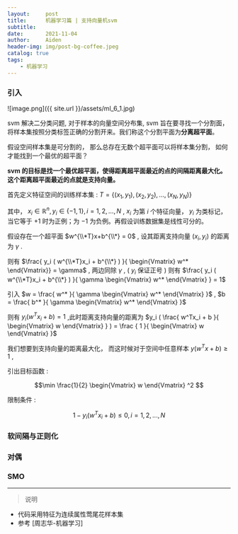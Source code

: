 ```yaml
---
layout:     post
title:      机器学习篇 | 支持向量机svm
subtitle:   
date:       2021-11-04
author:     Aiden
header-img: img/post-bg-coffee.jpeg
catalog: true 
tags:
    - 机器学习
---
```


### 引入 


![image.png]({{ site.url }}/assets/ml_6_1.jpg)


svm 解决二分类问题, 对于样本的向量空间分布集, svm 旨在要寻找一个分割面，将样本集按照分类标签正确的分割开来。我们称这个分割平面为**分离超平面**。

假设空间样本集是可分割的， 那么总存在无数个超平面可以将样本集分割， 如何才能找到一个最优的超平面？ 

**svm 的目标是找一个最优超平面，使得距离超平面最近的点的间隔距离最大化。 这个距离超平面最近的点就是支持向量。**


首先定义特征空间的训练样本集 : $T=\lbrace (x_1, y_1), (x_2, y_2), ..., (x_N, y_N)  \rbrace$

其中， $x_i \in \mathbb{R}^{n}, y_{i} \in \lbrace -1, 1 \rbrace, i = 1, 2, ..., N$ , $x_i$ 为第 $i$ 个特征向量， $y_i$ 为类标记，当它等于 $+1$ 时为正例；为 $-1$ 为负例。再假设训练数据集是线性可分的。


假设存在一个超平面 $w^{\\*T}x+b^{\\*} = 0$ , 设其距离支持向量 $(x_i, y_i)$ 的距离为 $\gamma$ .

则有 $\frac{ y_i ( w^{\\*T}x_i + b^{\\*} ) }{ \begin{Vmatrix} w^* \end{Vmatrix}}  = \gamma$ ,  两边同除 $\gamma$ , ( $y_i$ 保证正号 )
则有 $\frac{ y_i ( w^{\\*T}x_i + b^{\\*} ) }{ \gamma \begin{Vmatrix} w^* \end{Vmatrix} } = 1$

引入 $w = \frac{ w^* }{ \gamma \begin{Vmatrix} w^* \end{Vmatrix} }$ , $b = \frac{ b^* }{ \gamma \begin{Vmatrix} w^* \end{Vmatrix} }$

则有 $y_i ( w^Tx_i + b ) = 1$ ,此时距离支持向量的距离为 $y_i ( \frac{ w^Tx_i + b }{ \begin{Vmatrix} w \end{Vmatrix} } ) = \frac { 1 }{ \begin{Vmatrix} w \end{Vmatrix} }$
 
我们想要到支持向量的距离最大化， 而这时候对于空间中任意样本 $y ( w^T x + b ) \geq 1$ ,  

引出目标函数 : 

$$\min \frac{1}{2}  \begin{Vmatrix} w \end{Vmatrix} ^2 $$

限制条件 :
 
$$1-y_i(w^T x_i +b) \leq 0 ,  i = 1,2,...,N$$

### 软间隔与正则化

### 对偶

### SMO 

---


> 说明

- 代码采用特征为连续属性莺尾花样本集
- 参考 [周志华-机器学习]
